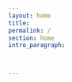 ```yaml
---
layout: home
title: 
permalink: /
section: home
intro_paragraph: 



---
```



<a src="https://pt.surveymonkey.com/r/9K8TKVV" width="100%" height="800" ></a>
